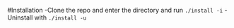 #Installation
-Clone the repo and enter the directory and run `./install -i`
-Uninstall with `./install -u`